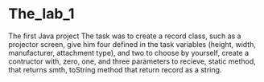 # The_lab_1
The first Java project
The task was to create a record class, such as a projector screen, give him four defined in the task variables (height, width, manufacturer, attachment type), and two to choose by yourself, create a contructor with, zero, one, and three parameters to recieve, static method, that returns smth, toString method that return record as a string.
